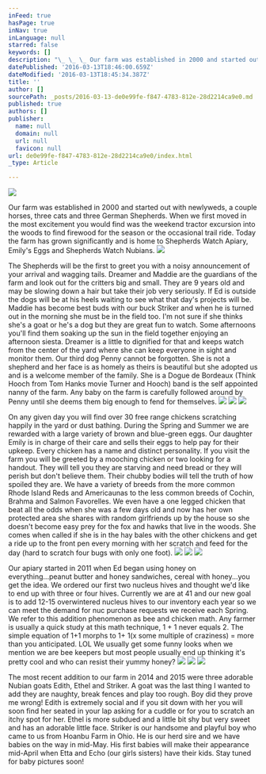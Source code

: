 ```yaml
---
inFeed: true
hasPage: true
inNav: true
inLanguage: null
starred: false
keywords: []
description: "\_ \_ \_ Our farm was established in 2000 and started out with newlyweds, a couple horses, three cats and three German Shepherds. \_ When we first moved in the most excitement you would find was the weekend tractor excursion into the woods to find firewood for the season or the occasional trail ride. \_ Today the farm has grown significantly and is home to Shepherds Watch Apiary, Emily's Eggs and Shepherds Watch Nubians. \_"
datePublished: '2016-03-13T18:46:00.659Z'
dateModified: '2016-03-13T18:45:34.387Z'
title: ''
author: []
sourcePath: _posts/2016-03-13-de0e99fe-f847-4783-812e-28d2214ca9e0.md
published: true
authors: []
publisher:
  name: null
  domain: null
  url: null
  favicon: null
url: de0e99fe-f847-4783-812e-28d2214ca9e0/index.html
_type: Article

---
```

![](https://s3-us-west-2.amazonaws.com/the-grid-img/p/391d8a52a76e422e45e7f56db0cc874fc5e06f00.png)

Our farm was established in 2000 and started out with newlyweds, a couple horses, three cats and three German Shepherds.   When we first moved in the most excitement you would find was the weekend tractor excursion into the woods to find firewood for the season or the occasional trail ride.   Today the farm has grown significantly and is home to Shepherds Watch Apiary, Emily's Eggs and Shepherds Watch Nubians.  ![](https://the-grid-user-content.s3-us-west-2.amazonaws.com/45cc7c92-fda2-486e-b711-2686debfafc6.gif)

The Shepherds will be the first to greet you with a noisy announcement of your arrival and wagging tails.  Dreamer and Maddie are the guardians of the farm and look out for the critters big and small.  They are 9 years old and may be slowing down a hair but take their job very seriously.  If Ed is outside the dogs will be at his heels waiting to see what that day's projects will be.  Maddie has become best buds with our buck Striker and when he is turned out in the morning she must be in the field too.  I'm not sure if she thinks she's a goat or he's a dog but they are great fun to watch.  Some afternoons you'll find them soaking up the sun in the field together enjoying an afternoon siesta.  Dreamer is a little to dignified for that and keeps watch from the center of the yard where she can keep everyone in sight and monitor them.   Our third dog Penny cannot be forgotten.  She is not a shepherd and her face is as homely as theirs is beautiful but she adopted us and is a welcome member of the family.  She is a Dogue de Bordeaux (Think Hooch from Tom Hanks movie Turner and Hooch) band is the self appointed nanny of the farm.  Any baby on the farm is carefully followed around by Penny until she deems them big enough to fend for themselves.
![](https://the-grid-user-content.s3-us-west-2.amazonaws.com/89610599-c3b3-4abb-8505-b9397ff2216d.jpg)
![](https://the-grid-user-content.s3-us-west-2.amazonaws.com/bb2f638b-c642-490b-af8b-a670d04869aa.jpg)
![](https://the-grid-user-content.s3-us-west-2.amazonaws.com/af405148-91cc-4326-bce8-dc69c2d45c7e.jpg)

On any given day you will find over 30 free range chickens scratching happily in the yard or dust bathing.  During the Spring and Summer we are rewarded with a large variety of brown and blue-green eggs.  Our daughter Emily is in charge of their care and sells their eggs to help pay for their upkeep.  Every chicken has a name and distinct personality.  If you visit the farm you will be greeted by a mooching chicken or two looking for a handout.  They will tell you they are starving and need bread or they will perish but don't believe them.  Their chubby bodies will tell the truth of how spoiled they are.  We have a variety of breeds from the more common Rhode Island Reds and Americaunas to the less common breeds of Cochin, Brahma and Salmon Favorelles.  We even have a one legged chicken that beat all the odds when she was a few days old and now has her own protected area she shares with random girlfriends up by the house so she doesn't become easy prey for the fox and hawks that live in the woods.  She comes when called if she is in the hay bales with the other chickens and get a ride up to the front pen every morning with her scratch and feed for the day (hard to scratch four bugs with only one foot). ![](https://the-grid-user-content.s3-us-west-2.amazonaws.com/a6dba948-e974-45aa-a87b-a3ac38855da9.jpg)
![](https://the-grid-user-content.s3-us-west-2.amazonaws.com/987bccc0-f4d4-41ec-b48c-7413b2610c76.jpg)
![](https://the-grid-user-content.s3-us-west-2.amazonaws.com/bfe47203-3617-4bd9-9d57-3966ea354f46.jpg)

Our apiary started in 2011 when Ed began using honey on everything...peanut butter and honey sandwiches, cereal with honey...you get the idea.  We ordered our first two nucleus hives and thought we'd like to end up with three or four hives.  Currently we are at 41 and our new goal is to add 12-15 overwintered nucleus hives to our inventory each year so we can meet the demand for nuc purchase requests we receive each Spring.  We refer to this addition phenomenon as bee and chicken math.  Any farmer is usually a quick study at this math technique, 1 + 1 never equals 2\.   The simple equation of 1+1 morphs to 1+ 1(x some multiple of craziness) = more than you anticipated.  LOL  We usually get some funny looks when we mention we are bee keepers but most people usually end up thinking it's pretty cool and who can resist their yummy honey? ![](https://the-grid-user-content.s3-us-west-2.amazonaws.com/9a493cb0-0bf4-4754-ac7a-5e45bba5c993.jpg)
![](https://the-grid-user-content.s3-us-west-2.amazonaws.com/f0d381cf-1c1b-42bf-897e-b1ec6731869b.jpg)
![](https://the-grid-user-content.s3-us-west-2.amazonaws.com/b5033975-3f9b-4277-89eb-35b59d30281c.jpg)

The most recent addition to our farm in 2014 and 2015 were three adorable Nubian goats Edith, Ethel and Striker.  A goat was the last thing I wanted to add they are naughty, break fences and play too rough.  Boy did they prove me wrong!  Edith is extremely social and if you sit down with her you will soon find her seated in your lap asking for a cuddle or for you to scratch an itchy spot for her.  Ethel is more subdued and a little bit shy but very sweet and has an adorable little face.  Striker is our handsome and playful boy who came to us from Hoanbu Farm in Ohio.  He is our herd sire and we have babies on the way in mid-May.  His first babies will make their appearance mid-April when Etta and Echo (our girls sisters) have their kids.  Stay tuned for baby pictures soon!